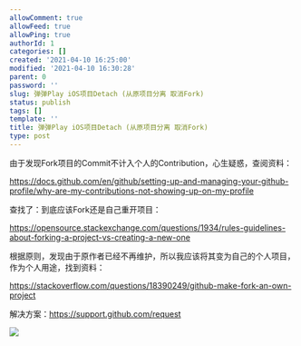 ```yaml
---
allowComment: true
allowFeed: true
allowPing: true
authorId: 1
categories: []
created: '2021-04-10 16:25:00'
modified: '2021-04-10 16:30:28'
parent: 0
password: ''
slug: 弹弹Play iOS项目Detach (从原项目分离 取消Fork)
status: publish
tags: []
template: ''
title: 弹弹Play iOS项目Detach (从原项目分离 取消Fork)
type: post
---
```

由于发现Fork项目的Commit不计入个人的Contribution，心生疑惑，查阅资料：

https://docs.github.com/en/github/setting-up-and-managing-your-github-profile/why-are-my-contributions-not-showing-up-on-my-profile

查找了：到底应该Fork还是自己重开项目：

https://opensource.stackexchange.com/questions/1934/rules-guidelines-about-forking-a-project-vs-creating-a-new-one

根据原则，发现由于原作者已经不再维护，所以我应该将其变为自己的个人项目，作为个人用途，找到资料：

https://stackoverflow.com/questions/18390249/github-make-fork-an-own-project

解决方案：https://support.github.com/request

![](https://cdn.jsdelivr.net/gh/JeffersonQin/blog-asset@latest/usr/picgo/20210410163024.png)


